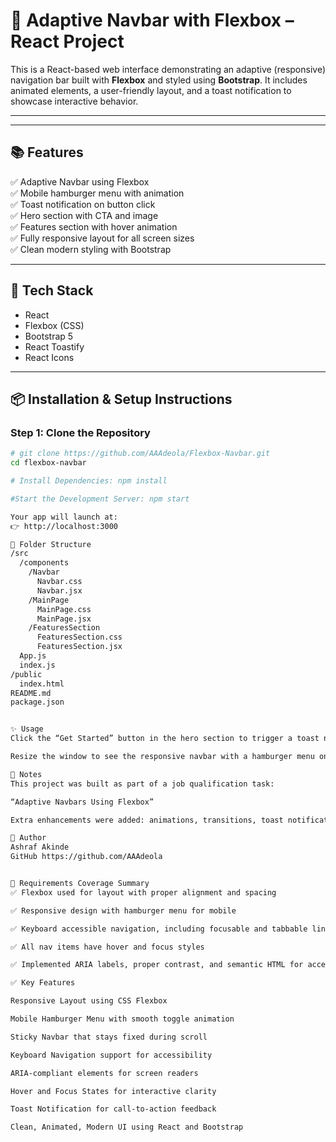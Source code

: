 # 🚀 Adaptive Navbar with Flexbox – React Project

This is a React-based web interface demonstrating an adaptive (responsive) navigation bar built with **Flexbox** and styled using **Bootstrap**. It includes animated elements, a user-friendly layout, and a toast notification to showcase interactive behavior.

---


---

## 📚 Features

✅ Adaptive Navbar using Flexbox  
✅ Mobile hamburger menu with animation  
✅ Toast notification on button click  
✅ Hero section with CTA and image  
✅ Features section with hover animation  
✅ Fully responsive layout for all screen sizes  
✅ Clean modern styling with Bootstrap

---

## 🧰 Tech Stack

- React
- Flexbox (CSS)
- Bootstrap 5
- React Toastify
- React Icons

---

## 📦 Installation & Setup Instructions

### Step 1: Clone the Repository

```bash
# git clone https://github.com/AAAdeola/Flexbox-Navbar.git
cd flexbox-navbar

# Install Dependencies: npm install

#Start the Development Server: npm start

Your app will launch at:
👉 http://localhost:3000

📁 Folder Structure
/src
  /components
    /Navbar
      Navbar.css
      Navbar.jsx
    /MainPage
      MainPage.css
      MainPage.jsx
    /FeaturesSection
      FeaturesSection.css
      FeaturesSection.jsx
  App.js
  index.js
/public
  index.html
README.md
package.json


✨ Usage
Click the “Get Started” button in the hero section to trigger a toast notification in the top-right corner.

Resize the window to see the responsive navbar with a hamburger menu on smaller screens.

📝 Notes
This project was built as part of a job qualification task:

“Adaptive Navbars Using Flexbox”

Extra enhancements were added: animations, transitions, toast notifications, and feature sections.

👤 Author
Ashraf Akinde
GitHub https://github.com/AAAdeola


📌 Requirements Coverage Summary
✅ Flexbox used for layout with proper alignment and spacing

✅ Responsive design with hamburger menu for mobile

✅ Keyboard accessible navigation, including focusable and tabbable links

✅ All nav items have hover and focus styles

✅ Implemented ARIA labels, proper contrast, and semantic HTML for accessibility compliance

✅ Key Features

Responsive Layout using CSS Flexbox

Mobile Hamburger Menu with smooth toggle animation

Sticky Navbar that stays fixed during scroll

Keyboard Navigation support for accessibility

ARIA-compliant elements for screen readers

Hover and Focus States for interactive clarity

Toast Notification for call-to-action feedback

Clean, Animated, Modern UI using React and Bootstrap